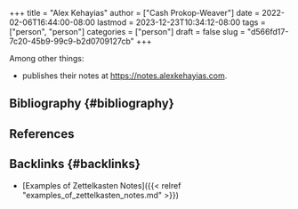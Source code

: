 +++
title = "Alex Kehayias"
author = ["Cash Prokop-Weaver"]
date = 2022-02-06T16:44:00-08:00
lastmod = 2023-12-23T10:34:12-08:00
tags = ["person", "person"]
categories = ["person"]
draft = false
slug = "d566fd17-7c20-45b9-99c9-b2d0709127cb"
+++

Among other things:

-   publishes their notes at <https://notes.alexkehayias.com>.


## Bibliography {#bibliography}

## References

<style>.csl-entry{text-indent: -1.5em; margin-left: 1.5em;}</style><div class="csl-bib-body">
</div>



## Backlinks {#backlinks}

-   [Examples of Zettelkasten Notes]({{< relref "examples_of_zettelkasten_notes.md" >}})
